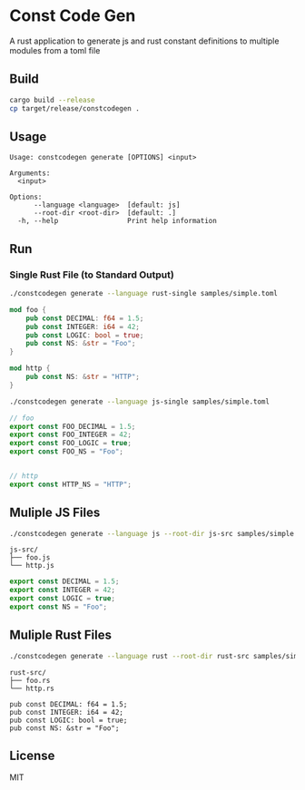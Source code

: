 # Const Code Gen

A rust application to generate js and rust constant definitions to multiple
modules from a toml file

## Build

```sh
cargo build --release
cp target/release/constcodegen .
```

## Usage

```
Usage: constcodegen generate [OPTIONS] <input>

Arguments:
  <input>

Options:
      --language <language>  [default: js]
      --root-dir <root-dir>  [default: .]
  -h, --help                 Print help information
```

## Run

### Single Rust File (to Standard Output)

```sh
./constcodegen generate --language rust-single samples/simple.toml
```

```rust
mod foo {
    pub const DECIMAL: f64 = 1.5;
    pub const INTEGER: i64 = 42;
    pub const LOGIC: bool = true;
    pub const NS: &str = "Foo";
}

mod http {
    pub const NS: &str = "HTTP";
}
```

```sh
./constcodegen generate --language js-single samples/simple.toml
```

```js
// foo
export const FOO_DECIMAL = 1.5;
export const FOO_INTEGER = 42;
export const FOO_LOGIC = true;
export const FOO_NS = "Foo";


// http
export const HTTP_NS = "HTTP";
```

## Muliple JS Files

```sh
./constcodegen generate --language js --root-dir js-src samples/simple.toml
```

```
js-src/
├── foo.js
└── http.js
```

```js
export const DECIMAL = 1.5;
export const INTEGER = 42;
export const LOGIC = true;
export const NS = "Foo";
```

## Muliple Rust Files

```sh
./constcodegen generate --language rust --root-dir rust-src samples/simple.toml
```

```
rust-src/
├── foo.rs
└── http.rs
```

```
pub const DECIMAL: f64 = 1.5;
pub const INTEGER: i64 = 42;
pub const LOGIC: bool = true;
pub const NS: &str = "Foo";
```

## License

MIT
